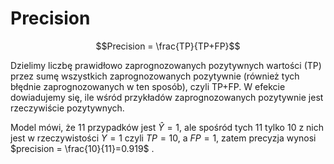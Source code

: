 # Precision

$$Precision = \frac{TP}{TP+FP}$$

Dzielimy liczbę prawidłowo zaprognozowanych pozytywnych wartości (TP) przez sumę wszystkich zaprognozowanych pozytywnie (również tych błędnie zaprognozowanych w ten sposób), czyli TP+FP. W efekcie dowiadujemy się, ile wśród przykładów zaprognozowanych pozytywnie jest rzeczywiście pozytywnych.

Model mówi, że 11 przypadków jest $\hat{Y}=1$, ale spośród tych 11 tylko 10 z nich jest w rzeczywistości $Y=1$ czyli $TP = 10$, a $FP = 1$, zatem precyzja wynosi $precision = \frac{10}{11}=0.919$ .